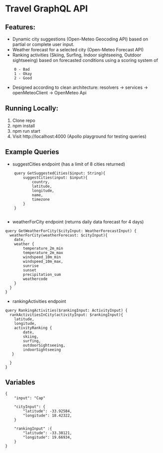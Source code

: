 # Travel GraphQL API

## Features:

- Dynamic city suggestions (Open-Meteo Geocoding API) based on partial or complete user input.
- Weather forecast for a selected city (Open-Meteo Forecast API)
- Ranking activities (Skiing, Surfing, Indoor sightseeing, Outdoor sightseeing) based on forecasted conditions using a scoring system of

```
    0 - Bad
    1 - Okay
    2 - Good
```

- Designed according to clean architecture: resolvers -> services -> openMeteoClient -> OpenMeteo Api

<!-- - Unit Tests : Jest -->

## Running Locally:

1. Clone repo
2. npm install
3. npm run start
4. Visit http://localhost:4000 (Apollo playground for testing queries)

## Example Queries

- suggestCities endpoint
  (has a limit of 8 cities returned)

```
    query GetSuggestedCities($input: String){
        suggestCities(input: $input){
            country,
            latitude,
            longitude,
            name,
            timezone
        }
    }


```

- weatherForCity endpoint (returns daily data forecast for 4 days)

```
query GetWeatherForCity($cityInput: WeatherForecastInput) {
  weatherForCity(weatherForecast: $cityInput){
    date,
    weather {
        temperature_2m_min
        temperature_2m_max
        windspeed_10m_min
        windspeed_10m_max,
        sunrise
        sunset
        precipitation_sum
        weathercode
    }
  }
}
```

- rankingActivities endpoint

```
query RankingActivities($rankingInput: ActivityInput) {
  rankActivitiesInCity(activityInput: $rankingInput){
    latitude,
    longitude,
    activityRanking {
        date,
        skiing,
        surfing,
        outdoorSightseeing,
        indoorSightseeing
   }

  }
}
```

## Variables

```
{
    "input": "Cap"

    "cityInput": {
        "latitude": -33.92584,
        "longitude": 18.42322,
    }

    "rankingInput" :{
        "latitude": -33.38121,
        "longitude": 19.66934,
    }
}
```
